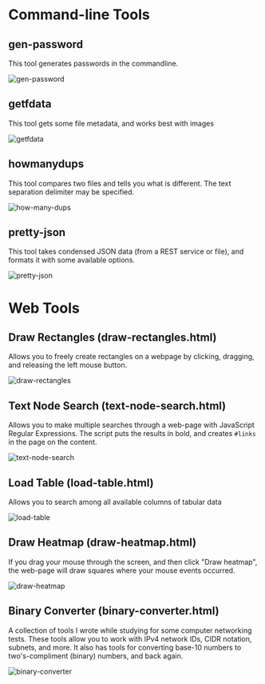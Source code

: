 # Command-line Tools

## gen-password
This tool generates passwords in the commandline.

![gen-password](images/gen-password.png)

## getfdata
This tool gets some file metadata, and works best with images

![getfdata](images/getfdata.png) 

## howmanydups
This tool compares two files and tells you what is different. The text separation delimiter may be specified.

![how-many-dups](images/how-many-dups.png)

## pretty-json
This tool takes condensed JSON data (from a REST service or file), and formats it with some available options.

![pretty-json](images/pretty-json.png)

# Web Tools 

## Draw Rectangles (draw-rectangles.html)
Allows you to freely create rectangles on a webpage by clicking, dragging, and releasing the left mouse button. 

![draw-rectangles](images/draw-rectangles.png)

## Text Node Search (text-node-search.html)
Allows you to make multiple searches through a web-page with JavaScript Regular Expressions. The script puts the results in bold, and creates `#links` in the page on the content. 

![text-node-search](images/text-node-search.png)

## Load Table (load-table.html)
Allows you to search among all available columns of tabular data

![load-table](images/load-table.png)

## Draw Heatmap (draw-heatmap.html)
If you drag your mouse through the screen, and then click "Draw heatmap", the web-page will draw squares where your mouse events occurred.

![draw-heatmap](images/draw-heatmap.png)

## Binary Converter (binary-converter.html)
A collection of tools I wrote while studying for some computer networking tests. These tools allow you to work with IPv4 network IDs, CIDR notation, subnets, and more. It also has tools for converting base-10 numbers to two's-compliment (binary) numbers, and back again.

![binary-converter](images/binary-converter.png)